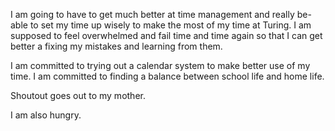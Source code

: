 I am going to have to get much better at time management and really be-able to set my time up wisely to make the most of my time at Turing.
I am supposed to feel overwhelmed and fail time and time again so that I can get better a fixing my mistakes and learning from them.

I am committed to trying out a calendar system to make better use of my time.
I am committed to finding a balance between school life and home life.

Shoutout goes out to my mother.

I am also hungry.
